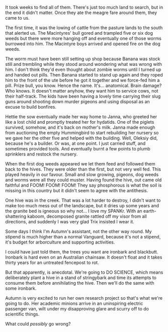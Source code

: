 It took weeks to find all of them. There's just too much land to search, but in the end it didn't matter. Once they ate the meagre fare around them, they came to us.

The first time, it was the lowing of cattle from the pasture lands to the south that alerted us. The Macintyres' bull gored and trampled five or six dog weeds but there were more hanging off and eventually one of those worms burrowed into him. The Macintyre boys arrived and opened fire on the dog weeds. 

The worm must have been still setting up shop because Banana was stock still and trembling while they stood around wondering what was wrong with him. I don't think they'd even thought about zombie worms until I turned up and handed out pills. Then Banana started to stand up again and they roped him to the front of the ute before he got it together and we force-fed him a pill. Prize bull, you know. Hence the name. It's... anatomical. Brain damage? Who knows. It doesn't matter anyhow, they want him to service cows, not their half-track. The kids have been having a lovely time carrying their slug guns around shooting down murder pigeons and using disposal as an excuse to build bonfires. 

Hettie the sow eventually made her way home to Janna, who greeted her like a lost child and promptly treated her for hydatids. One of the piglets survived, somehow, and it's back on mother's milk. Janna made enough from auctioning the empty Hummingbird to start rebuilding her nursery so we gave her the other five and helped with the building. Well, Oleksiy did, because he's a builder. Or was, at one point. I just carried stuff, and sometimes provided tools. And eventually burnt a few points to plumb sprinklers and restock the nursery.

When the first dog weeds appeared we let them feed and followed them back to the hives. They were older than the first, but not very well fed. This played heavily in our favour. Small and slow growing, pigeons, dog weeds and worms were all they could muster. Having found the hive, out came old faithful and FOOM! FOOM! FOOM! They say phosphorous is what the soil is missing in this country but it didn't seem to agree with the antithesis.

One hive was in the creek. That was a lot harder to destroy, I didn't want to make too much mess out of the landscape, but it dries up some years and the granite bed is igneous so why not... I love my SPANKr. With an earth-shattering kaboom, decomposed granite rattled off my visor from all directions, and suddenly I was very glad Trix insisted I wear it.

Some days I think I'm Autumn's assistant, not the other way round. My stipend is much higher than a normal Vanguard, because it's not a stipend, it's budget for arborculture and supporting activities. 

I could have just told them, the trees you want are ironbark and blackbutt. Ironbark is hard even on an Australian chainsaw. It  doesn't float and it takes thirty years for an untreated fencepost to rot. 

But that apparently, is anecdotal. We're going to DO SCIENCE, which means deliberately plant a hive in a stand of stringybark and time its attempts to consume them before annihilating the hive. Then we'll do the same with some ironbark. 

Autumn is very excited to run her own research project so that's what we're going to do. Her academic minions arrive in an uninspiring electric passenger van, wilt under my disapproving glare and scurry off to do scientific things.

What could _possibly_ go wrong?